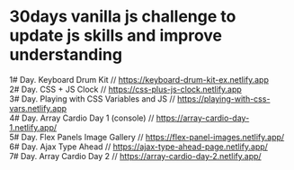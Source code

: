 # 30days vanilla js challenge to update js skills and improve understanding

1# Day. Keyboard Drum Kit // https://keyboard-drum-kit-ex.netlify.app
<br>
2# Day. CSS + JS Clock // https://css-plus-js-clock.netlify.app
<br>
3# Day. Playing with CSS Variables and JS // https://playing-with-css-vars.netlify.app
<br>
4# Day. Array Cardio Day 1 (console) // https://array-cardio-day-1.netlify.app/
<br>
5# Day. Flex Panels Image Gallery // https://flex-panel-images.netlify.app/
<br>
6# Day. Ajax Type Ahead // https://ajax-type-ahead-page.netlify.app/
<br>
7# Day. Array Cardio Day 2 // https://array-cardio-day-2.netlify.app/
